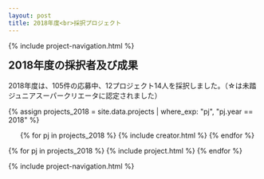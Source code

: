 ```yaml
---
layout: post
title: 2018年度<br>採択プロジェクト
---
```


{% include project-navigation.html %}

<h2 style="margin-top: 0px;">2018年度の採択者及び成果</h2>
<p>2018年度は、105件の応募中、12プロジェクト14人を採択しました。（☆は未踏ジュニアスーパークリエータに認定されました）</p>

{% assign projects_2018 = site.data.projects | where_exp: "pj", "pj.year == 2018" %}
<ul class="project-list">
  {% for pj in projects_2018 %}
    {% include creator.html %}
  {% endfor %}
</ul>

<div class="projects flex">
  {% for pj in projects_2018 %}
    {% include project.html %}
  {% endfor %}
</div>

{% include project-navigation.html %}
